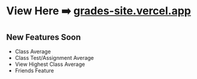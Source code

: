 # View Here ➡️ [grades-site.vercel.app](https://grades-site.vercel.app/)

## New Features Soon
- Class Average
- Class Test/Assignment Average
- View Highest Class Average
- Friends Feature

